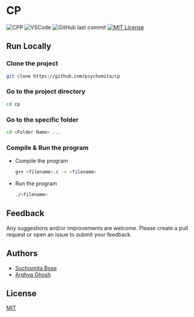 # CP

![CPP](https://img.shields.io/badge/CPP-informational?style=flat&logo=cplusplus&logoColor=white&color=007396)
![VSCode](https://img.shields.io/badge/VSCode-informational?style=flat&logo=vscode&logoColor=white&color=0078d7)
![GitHub last commit](https://img.shields.io/github/last-commit/psychomita/cp?label=Last%20Updated)
[![MIT License](https://img.shields.io/badge/License-MIT-green.svg)](./LICENSE)

## Run Locally

### Clone the project

```bash
git clone https://github.com/psychomita/cp
```

### Go to the project directory

```bash
cd cp
```

### Go to the specific folder

```bash
cd <Folder Name> ...
```

### Compile & Run the program

- Compile the program

    ```bash
    g++ <filename>.c -o <filename>
    ```

- Run the program

    ```bash
    ./<filename>
    ```

## Feedback

Any suggestions and/or improvements are welcome. Please create a pull request or open an issue to submit your feedback.

## Authors

- [Suchismita Bose](https://www.github.com/psychomita)
- [Arghya Ghosh](https://www.github.com/uiuxarghya)

## License

[MIT](./LICENSE)
